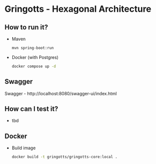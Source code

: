 # Gringotts - Hexagonal Architecture 



## How to run it?

- Maven
    ```bash
    mvn spring-boot:run
    ```
- Docker (with Postgres)
    ```bash
    docker compose up -d
    ```

## Swagger

Swagger - http://localhost:8080/swagger-ui/index.html

## How can I test it?
- tbd

## Docker

- Build image
    ```bash
    docker build -t gringotts/gringotts-core:local .
    ```

